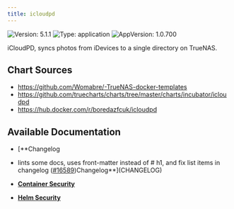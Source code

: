 ```yaml
---
title: icloudpd
---
```


![Version: 5.1.1](https://img.shields.io/badge/Version-5.1.1-informational?style=flat-square) ![Type: application](https://img.shields.io/badge/Type-application-informational?style=flat-square) ![AppVersion: 1.0.700](https://img.shields.io/badge/AppVersion-1.0.700-informational?style=flat-square)

iCloudPD, syncs photos from iDevices to a single directory on TrueNAS.

## Chart Sources

- https://github.com/Womabre/-TrueNAS-docker-templates
- https://github.com/truecharts/charts/tree/master/charts/incubator/icloudpd
- https://hub.docker.com/r/boredazfcuk/icloudpd

## Available Documentation

- [**Changelog
- lints some docs, uses front-matter instead of # h1, and fix list items in changelog ([#16589](https://github.com/truecharts/charts/issues/16589))Changelog**](CHANGELOG)

- [**Container Security**](container-security)

- [**Helm Security**](helm-security)

